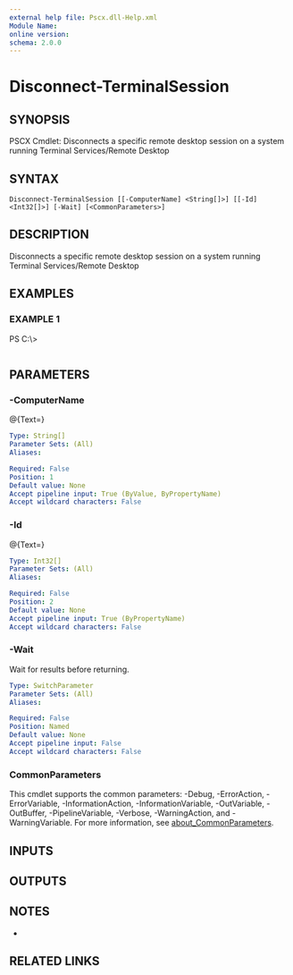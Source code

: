 ```yaml
---
external help file: Pscx.dll-Help.xml
Module Name:
online version:
schema: 2.0.0
---
```


# Disconnect-TerminalSession

## SYNOPSIS
PSCX Cmdlet: Disconnects a specific remote desktop session on a system running Terminal Services/Remote Desktop

## SYNTAX

```
Disconnect-TerminalSession [[-ComputerName] <String[]>] [[-Id] <Int32[]>] [-Wait] [<CommonParameters>]
```

## DESCRIPTION
Disconnects a specific remote desktop session on a system running Terminal Services/Remote Desktop

## EXAMPLES

### EXAMPLE 1
PS C:\\\>

```

```

## PARAMETERS

### -ComputerName
@{Text=}

```yaml
Type: String[]
Parameter Sets: (All)
Aliases:

Required: False
Position: 1
Default value: None
Accept pipeline input: True (ByValue, ByPropertyName)
Accept wildcard characters: False
```

### -Id
@{Text=}

```yaml
Type: Int32[]
Parameter Sets: (All)
Aliases:

Required: False
Position: 2
Default value: None
Accept pipeline input: True (ByPropertyName)
Accept wildcard characters: False
```

### -Wait
Wait for results before returning.

```yaml
Type: SwitchParameter
Parameter Sets: (All)
Aliases:

Required: False
Position: Named
Default value: None
Accept pipeline input: False
Accept wildcard characters: False
```

### CommonParameters
This cmdlet supports the common parameters: -Debug, -ErrorAction, -ErrorVariable, -InformationAction, -InformationVariable, -OutVariable, -OutBuffer, -PipelineVariable, -Verbose, -WarningAction, and -WarningVariable. For more information, see [about_CommonParameters](http://go.microsoft.com/fwlink/?LinkID=113216).

## INPUTS

## OUTPUTS

## NOTES
*

## RELATED LINKS
